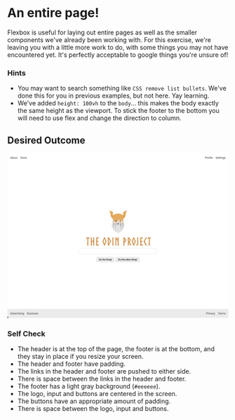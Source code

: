 # An entire page!

Flexbox is useful for laying out entire pages as well as the smaller components we've already been working with.
 For this exercise, we're leaving you with a little more work to do, with some things you may not have encountered yet.
 It's perfectly acceptable to google things you're unsure of!

### Hints
- You may want to search something like `CSS remove list bullets`.  We've done this for you in previous examples, 
but not here. Yay learning.
- We've added `height: 100vh` to the `body`... this makes the body exactly the same height as the viewport.
 To stick the footer to the bottom you will need to use flex and change the direction to column.

## Desired Outcome
![desired outcome](./desired-outcome.png)

### Self Check

- The header is at the top of the page, the footer is at the bottom, and they stay in place if you resize your screen.
- The header and footer have padding.
- The links in the header and footer are pushed to either side.
- There is space between the links in the header and footer.
- The footer has a light gray background (`#eeeeee`).
- The logo, input and buttons are centered in the screen.
- The buttons have an appropriate amount of padding.
- There is space between the logo, input and buttons.
